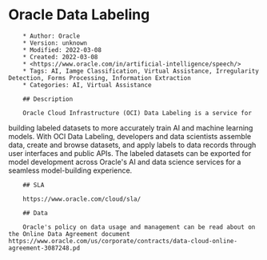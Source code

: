 # Oracle Data Labeling

        * Author: Oracle
        * Version: unknown
        * Modified: 2022-03-08
        * Created: 2022-03-08
        * <https://www.oracle.com/in/artificial-intelligence/speech/>
        * Tags: AI, Iamge Classification, Virtual Assistance, Irregularity Detection, Forms Processing, Information Extraction
        * Categories: AI, Virtual Assistance

        ## Description

        Oracle Cloud Infrastructure (OCI) Data Labeling is a service for
building labeled datasets to more accurately train AI and machine
learning models. With OCI Data Labeling, developers and data
scientists assemble data, create and browse datasets, and apply
labels to data records through user interfaces and public APIs. The
labeled datasets can be exported for model development across
Oracle's AI and data science services for a seamless model-building
experience.


        ## SLA

        https://www.oracle.com/cloud/sla/

        ## Data

        Oracle's policy on data usage and management can be read about on the Online Data Agreement document https://www.oracle.com/us/corporate/contracts/data-cloud-online-agreement-3087248.pd
